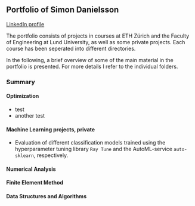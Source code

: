 ## Portfolio of Simon Danielsson

[LinkedIn profile](https://www.linkedin.com/in/simon-danielsson-527b7b215/)

The portfolio consists of projects in courses at ETH Zürich and the Faculty of Engineering at Lund University, as well as some private projects. Each course has been seperated into different directories.

In the following, a brief overview of some of the main material in the portfolio is presented. For more details I refer to the individual folders.  


### Summary 

#### Optimization 

- test 
- another test 

#### Machine Learning projects, private

- Evaluation of different classification models trained using the hyperparameter tuning library <code>Ray Tune</code> and the AutoML-service <code>auto-sklearn</code>, respectively.   

#### Numerical Analysis

#### Finite Element Method

#### Data Structures and Algorithms


